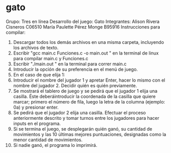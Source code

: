 # gato
Grupo: Tres en línea 
Desarrollo del juego: Gato
Integrantes: 
Alison Rivera Cisneros 
C06510
María Paulette Pérez Monge
B95916
Instrucciones para compilar:
1. Descargar todos los demás archivos en una misma carpeta, incluyendo los archivos de texto.
2. Escribir "gcc main.c Funciones.c -o main.out " en la terminal de linux para compilar main.c y Funciones.c
3. Escribir "./main.out " en la terminal para correr main.c
4. Introducir la opción de su preferencia en el menú de juego.
5. En el caso de que elija 1:
6. Introducir el nombre del jugador 1 y apretar Enter, hacer lo mismo con el nombre del jugador 2. Decidir quién es quién previamente.
7. Se mostrará el tablero de juego y se pedirá que el jugador 1 elija una casilla. Éste deberáintroducir la coordenada de la casilla que quiere marcar; primero el número de fila, luego la letra de la columna (ejemplo: 0a) y presionar enter.
8. Se pedirá que el jugador 2 elija una casilla. Efectuar el proceso anteriormente descrito y tomar turnos entre los jugadores para hacer inputs en el programa.
9. Si se termina el juego, se desplegarán quién ganó, su cantidad de movimientos y las 10 últimas mejores puntuaciones, designadas como la menor cantidad de movimientos.
10. Si nadie ganó, el programa lo imprimirá.

